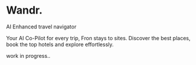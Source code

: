 # Wandr.
AI Enhanced travel navigator

Your AI Co-Pilot for every trip, Fron stays to sites. Discover the best places, book the top hotels and explore effortlessly.


work in progress..
